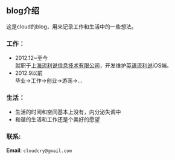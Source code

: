 <!-- title start -->
## blog介绍
<!-- title end -->
这是cloud的blog，用来记录工作和生活中的一些想法。

### 工作：
- 2012.12~至今  
  就职于[上海流利说信息技术有限公司](http://liulishuo.com/)，开发维护[英语流利说](http://goo.gl/JzBGjD)iOS端。  
- 2012.9以前  
  毕业->工作->创业->游荡->…
  
### 生活： 
* 生活的时间和空间基本上没有，内分泌失调中
* 和谐的生活和工作还是个美好的愿望
  
### 联系:
 **Email**: `cloudcry@gmail.com`
